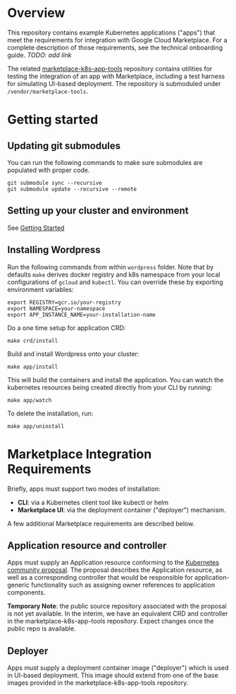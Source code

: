 # Overview

This repository contains example Kubernetes applications ("apps") that meet the
requirements for integration with Google Cloud Marketplace. For a complete
description of those requirements, see the technical onboarding guide.
*TODO: add link*

The related [marketplace-k8s-app-tools](https://github.com/GoogleCloudPlatform/marketplace-k8s-app-tools)
repository contains utilities for testing the integration of an app with
Marketplace, including a test harness for simulating UI-based deployment.
The repository is submoduled under `/vendor/marketplace-tools`.

# Getting started

## Updating git submodules

You can run the following commands to make sure submodules
are populated with proper code.

```shell
git submodule sync --recursive
git submodule update --recursive --remote
```

## Setting up your cluster and environment

See [Getting Started](https://github.com/GoogleCloudPlatform/marketplace-k8s-app-tools/blob/master/README.md#getting-started)

## Installing Wordpress

Run the following commands from within `wordpress` folder. Note that
by defaults `make` derives docker registry and k8s namespace
from your local configurations of `gcloud` and `kubectl`. You can
override these by exporting environment variables:

```shell
export REGISTRY=gcr.io/your-registry
export NAMESPACE=your-namespace
export APP_INSTANCE_NAME=your-installation-name
```

Do a one time setup for application CRD:

```shell
make crd/install
```

Build and install Wordpress onto your cluster:

```shell
make app/install
```

This will build the containers and install the application. You can
watch the kubernetes resources being created directly from your CLI
by running:

```shell
make app/watch
```

To delete the installation, run:

```shell
make app/uninstall
```

# Marketplace Integration Requirements

Briefly, apps must support two modes of installation:
- **CLI**: via a Kubernetes client tool like kubectl or helm
- **Marketplace UI**: via the deployment container ("deployer") mechanism.

A few additional Marketplace requirements are described below.

## Application resource and controller

Apps must supply an Application resource conforming to the
[Kubernetes community proposal](https://github.com/kubernetes/community/pull/1629).
The proposal describes the Application resource, as well as a corresponding
controller that would be responsible for application-generic functionality such
as assigning owner references to application components.

**Temporary Note**: the public source repository associated with the proposal is
not yet available. In the interim, we have an equivalent CRD and controller in
the marketplace-k8s-app-tools repository. Expect changes once the public repo is
available.

## Deployer

Apps must supply a deployment container image ("deployer") which is used in
UI-based deployment. This image should extend from one of the base images
provided in the marketplace-k8s-app-tools repository.
